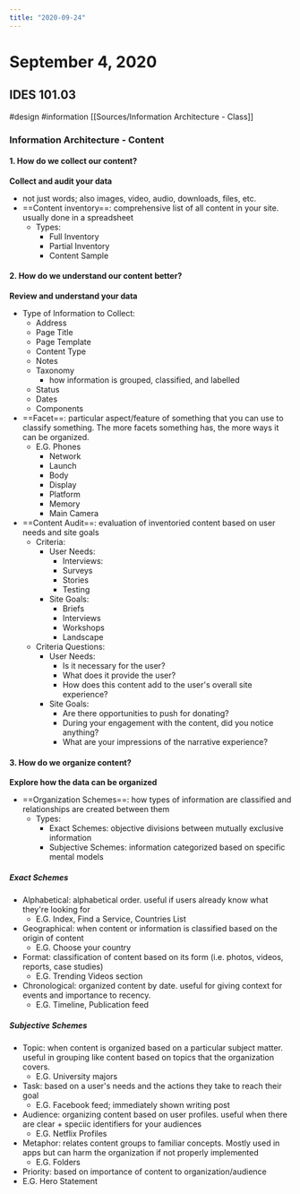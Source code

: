 ```yaml
---
title: "2020-09-24"
---
```


# September 4, 2020
## IDES 101.03
#design #information
[[Sources/Information Architecture - Class]]
### Information Architecture - Content
#### 1. How do we collect our content?
**Collect and audit your data**
-  not just words; also images, video, audio, downloads, files, etc.
-  ==Content inventory==: comprehensive list of all content in your site. usually done in a spreadsheet
	-  Types:
		-  Full Inventory
		-  Partial Inventory
		-  Content Sample
#### 2. How do we understand our content better?
**Review and understand your data**
- Type of Information to Collect:
	- Address
	- Page Title
	- Page Template
	- Content Type
	- Notes
	- Taxonomy
		- how information is grouped, classified, and labelled
	- Status
	- Dates
	- Components
- ==Facet==:  particular aspect/feature of something that you can use to classify something. The more facets something has, the more ways it can be organized.
	- E.G. Phones
		- Network
		- Launch
		- Body
		- Display
		- Platform
		- Memory
		- Main Camera
- ==Content Audit==: evaluation of inventoried content based on user needs and site goals
	- Criteria:
		- User Needs:
			- Interviews: 
			- Surveys
			- Stories
			- Testing
		- Site Goals:
			- Briefs
			- Interviews
			- Workshops
			- Landscape
	- Criteria Questions:
		- User Needs:
			- Is it necessary for the user?
			- What does it provide the user?
			- How does this content add to the user's overall site experience?
		- Site Goals:
			- Are there opportunities to push for donating?
			- During your engagement with the content, did you notice anything?
			- What are your impressions of the narrative experience?
#### 3. How do we organize content?
**Explore how the data can be organized**
- ==Organization Schemes==: how types of information are classified and relationships are created between them
	- Types:
		- Exact Schemes: objective divisions between mutually exclusive information
		- Subjective Schemes: information categorized based on specific mental models
##### Exact Schemes
- Alphabetical: alphabetical order. useful if users already know what they're looking for
	- E.G. Index, Find a Service, Countries List
- Geographical: when content or information is classified based on the origin of content
	- E.G. Choose your country
- Format: classification of content based on its form (i.e. photos, videos, reports, case studies)
	- E.G. Trending Videos section
- Chronological: organized content by date.  useful for giving context for events and importance to recency.
	- E.G. Timeline, Publication feed
##### Subjective Schemes
- Topic: when content is organized based on a particular subject matter. useful in grouping like content based on topics that the organization covers.
	- E.G.  University majors
- Task: based on a user's needs and the actions they take to reach their goal
	- E.G. Facebook feed; immediately shown writing post
- Audience: organizing content based on user profiles. useful when there are clear + speciic identifiers for your audiences
	- E.G. Netflix Profiles
- Metaphor: relates content groups to familiar concepts. Mostly used in apps but can harm the organization if not properly implemented
	- E.G. Folders
- Priority: based on importance of content to organization/audience
- E.G. Hero Statement